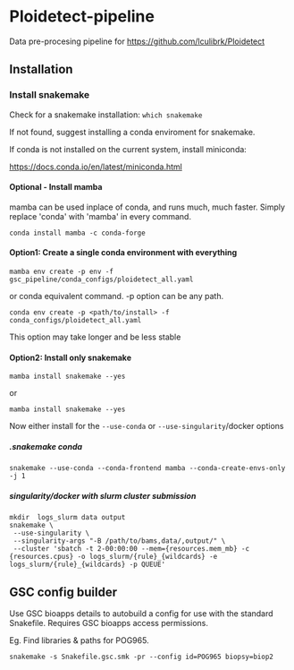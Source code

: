 # Ploidetect-pipeline

Data pre-procesing pipeline for https://github.com/lculibrk/Ploidetect

## Installation

### Install snakemake

Check for a snakemake installation: `which snakemake`

If not found, suggest installing a conda enviroment for snakemake.

If conda is not installed on the current system, install miniconda:

https://docs.conda.io/en/latest/miniconda.html

#### Optional - Install mamba

mamba can be used inplace of conda, and runs much, much faster.
Simply replace 'conda' with 'mamba' in every command.

```
conda install mamba -c conda-forge
```

#### Option1: Create a single conda environment with everything

```
mamba env create -p env -f gsc_pipeline/conda_configs/ploidetect_all.yaml
```
or conda equivalent command.  -p option can be any path.
```
conda env create -p <path/to/install> -f conda_configs/ploidetect_all.yaml
```
This option may take longer and be less stable

#### Option2: Install only snakemake

```
mamba install snakemake --yes
```
or
```
mamba install snakemake --yes
```

Now either install for the `--use-conda` or `--use-singularity`/docker options

##### .snakemake conda

```
snakemake --use-conda --conda-frontend mamba --conda-create-envs-only -j 1
```

##### singularity/docker with slurm cluster submission

```
mkdir  logs_slurm data output
snakemake \
 --use-singularity \
 --singularity-args "-B /path/to/bams,data/,output/" \
 --cluster 'sbatch -t 2-00:00:00 --mem={resources.mem_mb} -c {resources.cpus} -o logs_slurm/{rule}_{wildcards} -e logs_slurm/{rule}_{wildcards} -p QUEUE'
```

## GSC config builder

Use GSC bioapps details to autobuild a config for use with the standard Snakefile.
Requires GSC bioapps access permissions.

Eg. Find libraries & paths for POG965.

```
snakemake -s Snakefile.gsc.smk -pr --config id=POG965 biopsy=biop2
```
